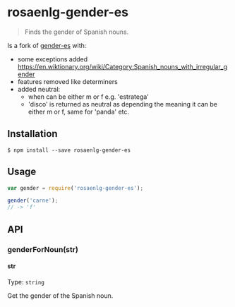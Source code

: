 <!--
Copyright 2019 Ludan Stoecklé, 2016 Samuel Westrich
SPDX-License-Identifier: MIT
-->
# rosaenlg-gender-es

> Finds the gender of Spanish nouns.

Is a fork of [gender-es](https://github.com/swestrich/gender-es) with:
- some exceptions added https://en.wiktionary.org/wiki/Category:Spanish_nouns_with_irregular_gender
- features removed like determiners
- added neutral:
  - when can be either m or f e.g. 'estratega'
  - 'disco' is returned as neutral as depending the meaning it can be either m or f, same for 'panda' etc.


## Installation
```
$ npm install --save rosaenlg-gender-es
```

## Usage

```js
var gender = require('rosaenlg-gender-es');

gender('carne');
// -> 'f'


```

## API

### genderForNoun(str)

#### str

Type: `string`

Get the gender of the Spanish noun.

